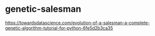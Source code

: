# genetic-salesman

https://towardsdatascience.com/evolution-of-a-salesman-a-complete-genetic-algorithm-tutorial-for-python-6fe5d2b3ca35